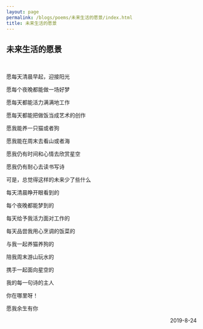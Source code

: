 ```yaml
---
layout: page
permalink: /blogs/poems/未来生活的愿景/index.html
title: 未来生活的愿景
---
```


## 未来生活的愿景
<br>

愿每天清晨早起，迎接阳光

愿每个夜晚都能做一场好梦

愿每天都能活力满满地工作

愿每天都能把做饭当成艺术的创作

愿我能养一只猫或者狗

愿我能在周末去看山或者海

愿我仍有时间和心情去欣赏星空

愿我仍有耐心去读书写诗

可是，总觉得这样的未来少了些什么

每天清晨睁开眼看到的

每个夜晚都能梦到的

每天给予我活力面对工作的

每天品尝我用心烹调的饭菜的

与我一起养猫养狗的

陪我周末游山玩水的

携手一起面向星空的

我的每一句诗的主人

你在哪里呀！

愿我余生有你

<p align="right">2019-8-24</p>
